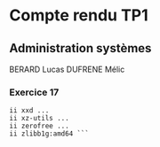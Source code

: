 # Compte rendu TP1
## Administration systèmes
BERARD Lucas
DUFRENE Mélic


### Exercice 17

```ii xkb-data ...
ii xxd ...
ii xz-utils ...
ii zerofree ...
ii zlibb1g:amd64 ```
